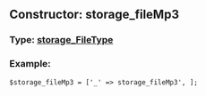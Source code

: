 ## Constructor: storage\_fileMp3  



### Type: [storage\_FileType](../types/storage\_FileType.md)

### Example:


```
$storage_fileMp3 = ['_' => storage_fileMp3', ];
```